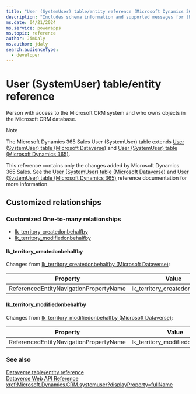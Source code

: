 ```yaml
---
title: "User (SystemUser) table/entity reference (Microsoft Dynamics 365 Sales) | Microsoft Docs"
description: "Includes schema information and supported messages for the User (SystemUser) table/entity with Microsoft Dynamics 365 Sales."
ms.date: 04/21/2024
ms.service: powerapps
ms.topic: reference
author: JimDaly
ms.author: jdaly
search.audienceType: 
  - developer
---
```


# User (SystemUser) table/entity reference

Person with access to the Microsoft CRM system and who owns objects in the Microsoft CRM database.

> [!NOTE]
> The Microsoft Dynamics 365 Sales User (SystemUser) table extends [User (SystemUser) table (Microsoft Dataverse)](/power-apps/developer/data-platform/reference/entities/systemuser) and [User (SystemUser) table (Microsoft Dynamics 365)](/dynamics365/developer/reference/dataverse/entities/systemuser).
>
> This reference contains only the changes added by Microsoft Dynamics 365 Sales.
> See the [User (SystemUser) table (Microsoft Dataverse)](/power-apps/developer/data-platform/reference/entities/systemuser) and [User (SystemUser) table (Microsoft Dynamics 365)](/dynamics365/developer/reference/dataverse/entities/systemuser) reference documentation for more information.




## Customized relationships

### Customized One-to-many relationships

- [lk_territory_createdonbehalfby](#BKMK_lk_territory_createdonbehalfby)
- [lk_territory_modifiedonbehalfby](#BKMK_lk_territory_modifiedonbehalfby)

#### <a name="BKMK_lk_territory_createdonbehalfby"></a> lk_territory_createdonbehalfby

Changes from [lk_territory_createdonbehalfby (Microsoft Dataverse)](/power-apps/developer/data-platform/reference/entities/systemuser#BKMK_lk_territory_createdonbehalfby):

|Property|Value|
|--------|-----|
|ReferencedEntityNavigationPropertyName|lk_territory_createdonbehalfby|

#### <a name="BKMK_lk_territory_modifiedonbehalfby"></a> lk_territory_modifiedonbehalfby

Changes from [lk_territory_modifiedonbehalfby (Microsoft Dataverse)](/power-apps/developer/data-platform/reference/entities/systemuser#BKMK_lk_territory_modifiedonbehalfby):

|Property|Value|
|--------|-----|
|ReferencedEntityNavigationPropertyName|lk_territory_modifiedonbehalfby|


### See also

[Dataverse table/entity reference](../about-entity-reference.md)  
[Dataverse Web API Reference](/power-apps/developer/data-platform/webapi/reference/about)   
<xref:Microsoft.Dynamics.CRM.systemuser?displayProperty=fullName>
